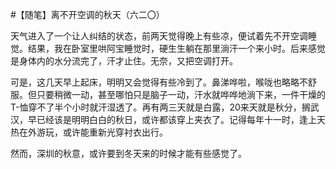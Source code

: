 #【随笔】离不开空调的秋天（六二〇）

天气进入了一个让人纠结的状态，前两天觉得晚上有些凉，便试着先不开空调睡觉。结果，我在卧室里哄阿宝睡觉时，硬生生躺在那里淌汗一个来小时。后来感觉是身体内的水分流完了，汗才止住。无奈，又把空调打开。

可是，这几天早上起床，明明又会觉得有些冷到了。鼻涕哗啦，喉咙也略略不舒服。但只要稍微一动，甚至哪怕只是脑子一动，汗水就哗哗地淌下来，一件干燥的T-恤穿不了半个小时就汗湿透了。再有两三天就是白露，20来天就是秋分，搁武汉，早已经该是明明白白的秋日，或许都该穿上夹衣了。记得每年十一时，逢上天热在外游玩，或许能重新光穿衬衣出行。

然而，深圳的秋意，或许要到冬天来的时候才能有些感觉了。